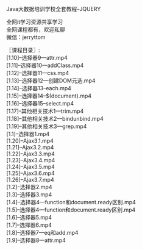Java大数据培训学校全套教程-JQUERY

全网it学习资源共享学习<br>全网课程都有，欢迎私聊<br>微信：jerryttom<br>

〖课程目录〗:<br> [1.10]–选择器9—attr.mp4<br> [1.11]–选择器10—addClass.mp4<br> [1.12]–选择器11—css.mp4<br> [1.13]–选择器12—创建DOM元选.mp4<br> [1.14]–选择器13–each.mp4<br> [1.15]–选择器14–$(document).mp4<br> [1.16]–选择器15–select.mp4<br> [1.17]–其他相关技术1—trim.mp4<br> [1.18]–其他相关技术2—bindunbind.mp4<br> [1.19]–其他相关技术3—grep.mp4<br> [1.1]–选择器1.mp4<br> [1.20]–Ajax3.1.mp4<br> [1.21]–Ajax3.2.mp4<br> [1.22]–Ajax3.3.mp4<br> [1.23]–Ajax3.4.mp4<br> [1.24]–Ajax3.5.mp4<br> [1.25]–Ajax3.6.mp4<br> [1.26]–Ajax3.7.mp4<br> [1.2]–选择器2.mp4<br> [1.3]–选择器3.mp4<br> [1.4]–选择器4—function和document.ready区别.mp4<br> [1.5]–选择器4—function和document.ready区别.mp4<br> [1.6]–选择器5.mp4<br> [1.7]–选择器6.mp4<br> [1.8]–选择器7—eq和add.mp4<br> [1.9]–选择器8—attr.mp4